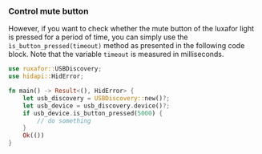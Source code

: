 ### Control mute button
However, if you want to check whether the mute button of the luxafor light is pressed for a period of time, you can simply use the `ìs_button_pressed(timeout)` method as presented in the following code block. Note that the variable `timeout` is measured in milliseconds.

```rust
use ruxafor::USBDiscovery;
use hidapi::HidError;

fn main() -> Result<(), HidError> {
    let usb_discovery = USBDiscovery::new()?;
    let usb_device = usb_discovery.device()?;
    if usb_device.is_button_pressed(5000) {
        // do something
    }
    Ok(())
}
```